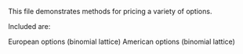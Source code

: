 This file demonstrates methods for pricing a variety of options.


Included are:

European options (binomial lattice)
American options (binomial lattice)
